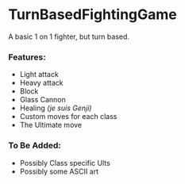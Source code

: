 # TurnBasedFightingGame
A basic 1 on 1 fighter, but turn based.

### Features:
 - Light attack
 - Heavy attack
 - Block
 - Glass Cannon
 - Healing *(je suis Genji)*
 - Custom moves for each class
 - The Ultimate move
 
### To Be Added:
 - Possibly Class specific Ults
 - Possibly some ASCII art
